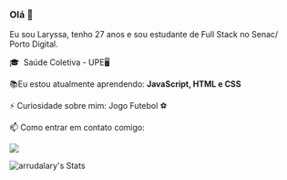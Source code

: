 ### Olá 👋
Eu sou Laryssa, tenho 27 anos e sou estudante de Full Stack no Senac/ Porto Digital. 


🎓 &nbsp;Saúde Coletiva - UPE:desktop_computer:

:books:Eu estou atualmente aprendendo: <strong>JavaScript, HTML e CSS</strong>

⚡ Curiosidade sobre mim: Jogo Futebol :soccer:

📫 Como entrar em contato comigo:
<div align="left">
  <a href="https://www.linkedin.com/in/laryssa-arruda-02a9b5274/" alt="Linkedin">
  <img src="https://img.shields.io/badge/-Linkedin-0e76a8?style=flat-square&logo=Linkedin&logoColor=white&link=LINK-DO-SEU-LINKEDIN" /></a>

  
  ![arrudalary's Stats](https://github-readme-stats.vercel.app/api?username=arrudalary&theme=dark&show_icons=true&hide_border=false&count_private=true)
  



